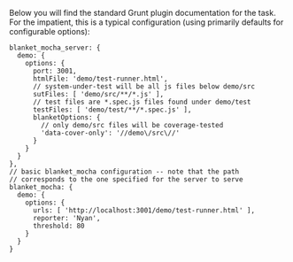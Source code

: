 Below you will find the standard Grunt plugin documentation for the task.  For
the impatient, this is a typical configuration (using primarily defaults for configurable
options):

```
blanket_mocha_server: {
  demo: {
    options: {
      port: 3001,
      htmlFile: 'demo/test-runner.html',
      // system-under-test will be all js files below demo/src
      sutFiles: [ 'demo/src/**/*.js' ],
      // test files are *.spec.js files found under demo/test
      testFiles: [ 'demo/test/**/*.spec.js' ],
      blanketOptions: {
        // only demo/src files will be coverage-tested
        'data-cover-only': '//demo\/src\//'
      }
    }
  }
},
// basic blanket_mocha configuration -- note that the path
// corresponds to the one specified for the server to serve
blanket_mocha: {
  demo: {
    options: {
      urls: [ 'http://localhost:3001/demo/test-runner.html' ],
      reporter: 'Nyan',
      threshold: 80
    }
  }
}
```
